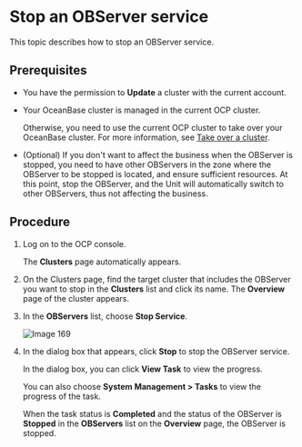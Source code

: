 # Stop an OBServer service

This topic describes how to stop an OBServer service.

## Prerequisites

* You have the permission to **Update** a cluster with the current account.

* Your OceanBase cluster is managed in the current OCP cluster.

   Otherwise, you need to use the current OCP cluster to take over your OceanBase cluster. For more information, see [Take over a cluster](../1.take-over-a-cluster.md).

* (Optional) If you don't want to affect the business when the OBServer is stopped, you need to have other OBServers in the zone where the OBServer to be stopped is located, and ensure sufficient resources. At this point, stop the OBServer, and the Unit will automatically switch to other OBServers, thus not affecting the business.

## Procedure

1. Log on to the OCP console.

   The **Clusters** page automatically appears.

2. On the Clusters page, find the target cluster that includes the OBServer you want to stop in the **Clusters** list and click its name. The **Overview** page of the cluster appears.

3. In the **OBServers** list,  choose **Stop Service**.

   ![Image 169](https://obbusiness-private.oss-cn-shanghai.aliyuncs.com/doc/img/ocp/%E5%81%9C%E6%AD%A2%E6%9C%8D%E5%8A%A1.png)

4. In the dialog box that appears, click **Stop** to stop the OBServer service.

   In the dialog box, you can click **View Task** to view the progress.

   You can also choose **System Management > Tasks** to view the progress of the task.

   When the task status is **Completed** and the status of the OBServer is **Stopped** in the **OBServers** list on the **Overview** page, the OBServer is stopped.
